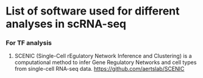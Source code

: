 # List of software used for different analyses in scRNA-seq
### For TF analysis
1) SCENIC (Single-Cell rEgulatory Network Inference and Clustering) is a computational method to infer Gene Regulatory Networks and cell types from single-cell RNA-seq data. https://github.com/aertslab/SCENIC
